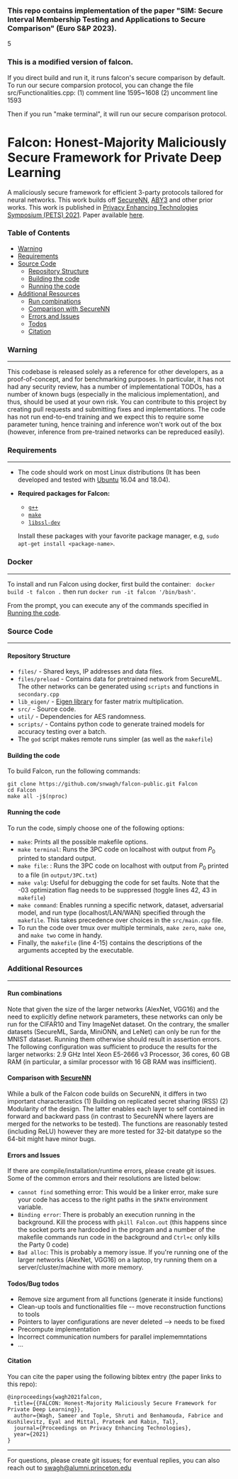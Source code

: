 ### This repo contains implementation of the paper "SIM: Secure Interval Membership Testing and Applications to Secure Comparison" (Euro S&P 2023).
5
### This is a modified version of falcon.
If you direct build and run it, it runs falcon's secure comparison by default. To run our secure comparsion protocol, you can change the file src/Functionalities.cpp:
(1) comment line 1595~1608
(2) uncomment line 1593

Then if you run "make terminal", it will run our secure comparison protocol.

# Falcon: Honest-Majority Maliciously Secure Framework for Private Deep Learning

A maliciously secure framework for efficient 3-party protocols tailored for neural networks. This work builds off [SecureNN](https://github.com/snwagh/securenn-public), [ABY3](https://github.com/ladnir/aby3) and other prior works.  This work is published in [Privacy Enhancing Technologies Symposium (PETS) 2021](https://petsymposium.org). Paper available [here](https://snwagh.github.io).


### Table of Contents

- [Warning](#warning)
- [Requirements](#requirements)
- [Source Code](#source-code)
    - [Repository Structure](#repository-structure)
    - [Building the code](#building)
    - [Running the code](#running)
- [Additional Resources](#additional-resources)
    - [Run combinations](#run-combinations)
    - [Comparison with SecureNN](#comparison-with-securenn)
    - [Errors and Issues](#errors-and-issues)
    - [Todos](#todos)
    - [Citation](#citation)


### Warning
---
This codebase is released solely as a reference for other developers, as a proof-of-concept, and for benchmarking purposes. In particular, it has not had any security review, has a number of implementational TODOs, has a number of known bugs (especially in the malicious implementation), and thus, should be used at your own risk. You can contribute to this project by creating pull requests and submitting fixes and implementations. The code has not run end-to-end training and we expect this to require some parameter tuning, hence training and inference won't work out of the box (however, inference from pre-trained networks can be repreduced easily).


### Requirements
---
* The code should work on most Linux distributions (It has been developed and tested with [Ubuntu](http://www.ubuntu.com/) 16.04 and 18.04).

* **Required packages for Falcon:**
  * [`g++`](https://packages.debian.org/testing/g++)
  * [`make`](https://packages.debian.org/testing/make)
  * [`libssl-dev`](https://packages.debian.org/testing/libssl-dev)

  Install these packages with your favorite package manager, e.g, `sudo apt-get install <package-name>`.

### Docker 
---

To install and run Falcon using docker, first build the container:
` docker build -t falcon .`
then run
`docker run -it falcon '/bin/bash'`.

From the prompt, you can execute any of the commands specified in [Running the code](#running).

### Source Code
---

#### Repository Structure

* `files/`    - Shared keys, IP addresses and data files.
* `files/preload`    - Contains data for pretrained network from SecureML. The other networks can be generated using `scripts` and functions in `secondary.cpp`
* `lib_eigen/`    - [Eigen library](http://eigen.tuxfamily.org/) for faster matrix multiplication.
* `src/`    - Source code.
* `util/` - Dependencies for AES randomness.
* `scripts/` - Contains python code to generate trained models for accuracy testing over a batch.
* The `god` script makes remote runs simpler (as well as the `makefile`)

#### Building the code

To build Falcon, run the following commands:

```
git clone https://github.com/snwagh/falcon-public.git Falcon
cd Falcon
make all -j$(nproc)
```

#### Running the code

To run the code, simply choose one of the following options: 

* `make`: Prints all the possible makefile options.
* `make terminal`: Runs the 3PC code on localhost with output from $P_0$ printed to standard output.
* `make file`: : Runs the 3PC code on localhost with output from $P_0$ printed to a file (in `output/3PC.txt`)
* `make valg`: Useful for debugging the code for set faults. Note that the -03 optimization flag needs to be suppressed (toggle lines 42, 43 in `makefile`)
* `make command`: Enables running a specific network, dataset, adversarial model, and run type (localhost/LAN/WAN) specified through the `makefile`. This takes precedence over choices in the `src/main.cpp` file.
* To run the code over tmux over multiple terminals, `make zero`, `make one`, and `make two` come in handy.
* Finally, the `makefile` (line 4-15) contains the descriptions of the arguments accepted by the executable.


### Additional Resources
---
#### Run combinations
Note that given the size of the larger networks (AlexNet, VGG16) and the need to explicitly define network parameters, these networks can only be run for the CIFAR10 and Tiny ImageNet dataset. On the contrary, the smaller datasets (SecureML, Sarda, MiniONN, and LeNet) can only be run for the MNIST dataset. Running them otherwise should result in assertion errors. The following configuration was sufficient to produce the results for the larger networks: 2.9 GHz Intel Xeon E5-2666 v3 Processor, 36 cores, 60 GB RAM (in particular, a similar processor with 16 GB RAM was insifficient).

#### Comparison with [SecureNN](https://github.com/snwagh/securenn-public)
While a bulk of the Falcon code builds on SecureNN, it differs in two important characterastics (1) Building on replicated secret sharing (RSS) (2) Modularity of the design. The latter enables each layer to self contained in forward and backward pass (in contrast to SecureNN where layers are merged for the networks to be tested). The functions are reasonably tested (including ReLU) however they are more tested for 32-bit datatype so the 64-bit might have minor bugs.

#### Errors and Issues
If there are compile/installation/runtime errors, please create git issues. Some of the common errors and their resolutions are listed below: 
* `cannot find` something error: This would be a linker error, make sure your code has access to the right paths in the `$PATH` environment variable.
* `Binding error`: There is probably an execution running in the background. Kill the process with `pkill Falcon.out` (this happens since the socket ports are hardcoded in the program and a number of the makefile commands run code in the background and `Ctrl+c` only kills the Party 0 code)
* `Bad alloc`: This is probably a memory issue. If you're running one of the larger networks (AlexNet, VGG16) on a laptop, try running them on a server/cluster/machine with more memory.


#### Todos/Bug todos

* Remove size argument from all functions (generate it inside functions)
* Clean-up tools and functionalities file -- move reconstruction functions to tools
* Pointers to layer configurations are never deleted --> needs to be fixed
* Precompute implementation
* Incorrect communication numbers for parallel implememntations
* ...

#### Citation
You can cite the paper using the following bibtex entry (the paper links to this repo):
```
@inproceedings{wagh2021falcon,
  title={{FALCON: Honest-Majority Maliciously Secure Framework for Private Deep Learning}},
  author={Wagh, Sameer and Tople, Shruti and Benhamouda, Fabrice and Kushilevitz, Eyal and Mittal, Prateek and Rabin, Tal},
  journal={Proceedings on Privacy Enhancing Technologies},
  year={2021}
}
```

---
For questions, please create git issues; for eventual replies, you can also reach out to [swagh@alumni.princeton.edu](swagh@alumni.princeton.edu)

